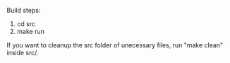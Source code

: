 Build steps:

1. cd src
2. make run

If you want to cleanup the src folder of unecessary files, run "make clean" inside src/.
